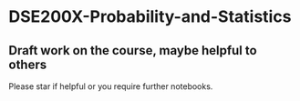 # DSE200X-Probability-and-Statistics

## Draft work on the course, maybe helpful to others

Please star if helpful or you require further notebooks.
